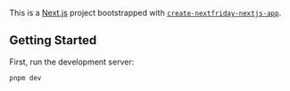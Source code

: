 This is a [Next.js](https://nextjs.org) project bootstrapped with [`create-nextfriday-nextjs-app`](https://nextjs.org/docs/app/api-reference/cli/create-next-app).

## Getting Started

First, run the development server:

```bash
pnpm dev
```
